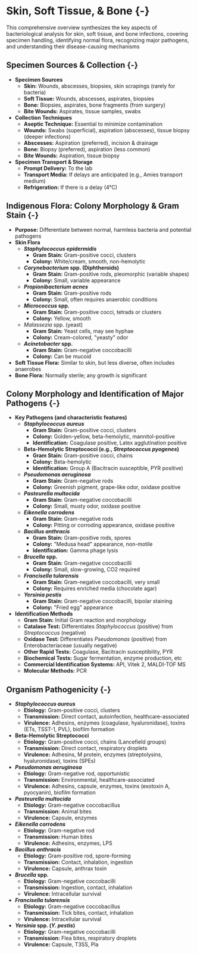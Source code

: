 #  Skin, Soft Tissue, & Bone {-}

This comprehensive overview synthesizes the key aspects of bacteriological analysis for skin, soft tissue, and bone infections, covering specimen handling, identifying normal flora, recognizing major pathogens, and understanding their disease-causing mechanisms

##  **Specimen Sources & Collection** {-}

*   **Specimen Sources**
    *   **Skin:** Wounds, abscesses, biopsies, skin scrapings (rarely for bacteria)
    *   **Soft Tissue:** Wounds, abscesses, aspirates, biopsies
    *   **Bone:** Biopsies, aspirates, bone fragments (from surgery)
    *   **Bite Wounds:** Aspirates, tissue samples, swabs
*   **Collection Techniques**
    *   **Aseptic Technique:** Essential to minimize contamination
    *   **Wounds:** Swabs (superficial), aspiration (abscesses), tissue biopsy (deeper infections)
    *   **Abscesses:** Aspiration (preferred), incision & drainage
    *   **Bone:** Biopsy (preferred), aspiration (less common)
    *   **Bite Wounds:** Aspiration, tissue biopsy
*   **Specimen Transport & Storage**
    *   **Prompt Delivery:** To the lab
    *   **Transport Media:** If delays are anticipated (e.g., Amies transport medium)
    *   **Refrigeration:** If there is a delay (4°C)

##  **Indigenous Flora: Colony Morphology & Gram Stain** {-}

*   **Purpose:** Differentiate between normal, harmless bacteria and potential pathogens
*   **Skin Flora**
    *   ***Staphylococcus epidermidis***
        *   **Gram Stain:** Gram-positive cocci, clusters
        *   **Colony:** White/cream, smooth, non-hemolytic
    *   ***Corynebacterium* spp. (Diphtheroids)**
        *   **Gram Stain:** Gram-positive rods, pleomorphic (variable shapes)
        *   **Colony:** Small, variable appearance
    *   ***Propionibacterium acnes***
        *   **Gram Stain:** Gram-positive rods
        *   **Colony:** Small, often requires anaerobic conditions
    *   ***Micrococcus* spp.**
        *   **Gram Stain:** Gram-positive cocci, tetrads or clusters
        *   **Colony:** Yellow, smooth
    *   *Malassezia* spp. (yeast)
        *   **Gram Stain:** Yeast cells, may see hyphae
        *   **Colony:** Cream-colored, "yeasty" odor
    *   ***Acinetobacter* spp.**
        *   **Gram Stain:** Gram-negative coccobacilli
        *   **Colony:** Can be mucoid
*   **Soft Tissue Flora:** Similar to skin, but less diverse, often includes anaerobes
*   **Bone Flora:** Normally sterile; any growth is significant

##  **Colony Morphology and Identification of Major Pathogens** {-}

*   **Key Pathogens (and characteristic features)**
    *   ***Staphylococcus aureus***
        *   **Gram Stain:** Gram-positive cocci, clusters
        *   **Colony:** Golden-yellow, beta-hemolytic, mannitol-positive
        *   **Identification:** Coagulase positive, Latex agglutination positive
    *   **Beta-Hemolytic Streptococci (e.g., *Streptococcus pyogenes*)**
        *   **Gram Stain:** Gram-positive cocci, chains
        *   **Colony:** Beta-hemolytic
        *   **Identification:** Group A (Bacitracin susceptible, PYR positive)
    *   ***Pseudomonas aeruginosa***
        *   **Gram Stain:** Gram-negative rods
        *   **Colony:** Greenish pigment, grape-like odor, oxidase positive
    *   ***Pasteurella multocida***
        *   **Gram Stain:** Gram-negative coccobacilli
        *   **Colony:** Small, musty odor, oxidase positive
    *   ***Eikenella corrodens***
        *   **Gram Stain:** Gram-negative rods
        *   **Colony:** Pitting or corroding appearance, oxidase positive
    *   ***Bacillus anthracis***
        *   **Gram Stain:** Gram-positive rods, spores
        *   **Colony:** "Medusa head" appearance, non-motile
        *   **Identification:** Gamma phage lysis
    *   ***Brucella* spp.**
        *   **Gram Stain:** Gram-negative coccobacilli
        *   **Colony:** Small, slow-growing, CO2 required
    *   ***Francisella tularensis***
        *   **Gram Stain:** Gram-negative coccobacilli, very small
        *   **Colony:** Requires enriched media (chocolate agar)
    *   ***Yersinia pestis***
        *   **Gram Stain:** Gram-negative coccobacilli, bipolar staining
        *   **Colony:** "Fried egg" appearance
*   **Identification Methods**
    *   **Gram Stain:** Initial Gram reaction and morphology
    *   **Catalase Test:** Differentiates *Staphylococcus* (positive) from *Streptococcus* (negative)
    *   **Oxidase Test:** Differentiates *Pseudomonas* (positive) from Enterobacteriaceae (usually negative)
    *   **Other Rapid Tests:** Coagulase, Bacitracin susceptibility, PYR
    *   **Biochemical Tests:** Sugar fermentation, enzyme production, etc
    *   **Commercial Identification Systems:** API, Vitek 2, MALDI-TOF MS
    *   **Molecular Methods:** PCR

##  **Organism Pathogenicity** {-}

*   ***Staphylococcus aureus***
    *   **Etiology:** Gram-positive cocci, clusters
    *   **Transmission:** Direct contact, autoinfection, healthcare-associated
    *   **Virulence:** Adhesins, enzymes (coagulase, hyaluronidase), toxins (ETs, TSST-1, PVL), biofilm formation
*   **Beta-Hemolytic Streptococci**
    *   **Etiology:** Gram-positive cocci, chains (Lancefield groups)
    *   **Transmission:** Direct contact, respiratory droplets
    *   **Virulence:** Adhesins, M protein, enzymes (streptolysins, hyaluronidase), toxins (SPEs)
*   ***Pseudomonas aeruginosa***
    *   **Etiology:** Gram-negative rod, opportunistic
    *   **Transmission:** Environmental, healthcare-associated
    *   **Virulence:** Adhesins, capsule, enzymes, toxins (exotoxin A, pyocyanin), biofilm formation
*   ***Pasteurella multocida***
    *   **Etiology:** Gram-negative coccobacillus
    *   **Transmission:** Animal bites
    *   **Virulence:** Capsule, enzymes
*   ***Eikenella corrodens***
    *   **Etiology:** Gram-negative rod
    *   **Transmission:** Human bites
    *   **Virulence:** Adhesins, enzymes, LPS
*   ***Bacillus anthracis***
    *   **Etiology:** Gram-positive rod, spore-forming
    *   **Transmission:** Contact, inhalation, ingestion
    *   **Virulence:** Capsule, anthrax toxin
*   ***Brucella* spp.**
    *   **Etiology:** Gram-negative coccobacilli
    *   **Transmission:** Ingestion, contact, inhalation
    *   **Virulence:** Intracellular survival
*   ***Francisella tularensis***
    *   **Etiology:** Gram-negative coccobacillus
    *   **Transmission:** Tick bites, contact, inhalation
    *   **Virulence:** Intracellular survival
*   ***Yersinia* spp. (*Y. pestis*)**
    *   **Etiology:** Gram-negative coccobacilli
    *   **Transmission:** Flea bites, respiratory droplets
    *   **Virulence:** Capsule, T3SS, Pla
